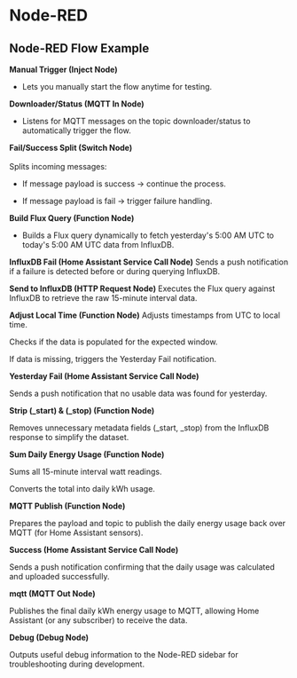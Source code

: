 # Node-RED

## Node-RED Flow Example

**Manual Trigger (Inject Node)**
 * Lets you manually start the flow anytime for testing.

**Downloader/Status (MQTT In Node)**
 * Listens for MQTT messages on the topic downloader/status to automatically trigger the flow.

**Fail/Success Split (Switch Node)**\
\
Splits incoming messages:

  * If message payload is success → continue the process.

  * If message payload is fail → trigger failure handling.

**Build Flux Query (Function Node)**
  * Builds a Flux query dynamically to fetch yesterday's 5:00 AM UTC to today's 5:00 AM UTC data from InfluxDB.

**InfluxDB Fail (Home Assistant Service Call Node)**
Sends a push notification if a failure is detected before or during querying InfluxDB.

**Send to InfluxDB (HTTP Request Node)**
Executes the Flux query against InfluxDB to retrieve the raw 15-minute interval data.

**Adjust Local Time (Function Node)**
Adjusts timestamps from UTC to local time.

Checks if the data is populated for the expected window.

If data is missing, triggers the Yesterday Fail notification.

**Yesterday Fail (Home Assistant Service Call Node)**

Sends a push notification that no usable data was found for yesterday.

**Strip (_start) & (_stop) (Function Node)**

Removes unnecessary metadata fields (_start, _stop) from the InfluxDB response to simplify the dataset.

**Sum Daily Energy Usage (Function Node)**

Sums all 15-minute interval watt readings.

Converts the total into daily kWh usage.

**MQTT Publish (Function Node)**

Prepares the payload and topic to publish the daily energy usage back over MQTT (for Home Assistant sensors).

**Success (Home Assistant Service Call Node)**

Sends a push notification confirming that the daily usage was calculated and uploaded successfully.

**mqtt (MQTT Out Node)**

Publishes the final daily kWh energy usage to MQTT, allowing Home Assistant (or any subscriber) to receive the data.

**Debug (Debug Node)**

Outputs useful debug information to the Node-RED sidebar for troubleshooting during development.

